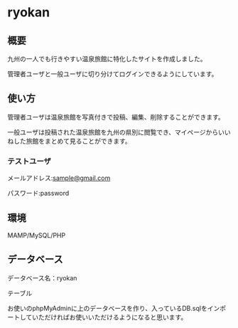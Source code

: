 # ryokan

## 概要

九州の一人でも行きやすい温泉旅館に特化したサイトを作成しました。

管理者ユーザと一般ユーザに切り分けてログインできるようにしています。

## 使い方

管理者ユーザは温泉旅館を写真付きで投稿、編集、削除することができます。

一般ユーザは投稿された温泉旅館を九州の県別に閲覧でき、マイページからいいねした旅館をまとめて見ることができます。

### テストユーザ

メールアドレス:sample@gmail.com

パスワード:password

## 環境

MAMP/MySQL/PHP

## データベース

データベース名：ryokan

テーブル

お使いのphpMyAdminに上のデータベースを作り、入っているDB.sqlをインポートしていただければお使いいただけるようになると思います。
